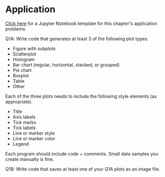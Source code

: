 # Application

[Click here](https://colab.research.google.com/drive/1cOshaiEA5eHhJDOi22_x3GRHsxqC0L3_?usp=sharing) for a Jupyter Notebook template for this chapter's application problems.

Q1A: Write code that generates at least 3 of the following plot types.
- Figure with subplots
- Scatterplot
- Histogram
- Bar chart (regular, horizontal, stacked, or grouped)
- Pie chart
- Boxplot
- Table
- Other

Each of the three plots needs to include the following style elements (as appropriate).
- Title
- Axis labels
- Tick marks
- Tick labels
- Line or marker style
- Line or marker color
- Legend

Each program should include code + comments. Small data samples you create manually is fine.

Q1B: Write code that saves at least one of your Q1A plots as an image file.